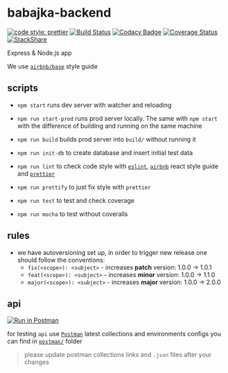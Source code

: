 # babajka-backend

[![code style: prettier](https://img.shields.io/badge/code_style-prettier-ff69b4.svg?style=flat-square)](https://github.com/prettier/prettier)
[![Build Status](https://travis-ci.org/babajka/babajka-backend.svg?branch=master)](https://travis-ci.org/babajka/babajka-backend)
[![Codacy Badge](https://api.codacy.com/project/badge/Grade/27a0eb2d7da645b983b464238ca7248e)](https://www.codacy.com/app/babajka/babajka-backend?utm_source=github.com&utm_medium=referral&utm_content=babajka/babajka-backend&utm_campaign=Badge_Grade)
[![Coverage Status](https://coveralls.io/repos/github/babajka/babajka-backend/badge.svg?branch=master)](https://coveralls.io/github/babajka/babajka-backend?branch=master)
[![StackShare](https://img.shields.io/badge/tech-stack-0690fa.svg?style=flat)](https://stackshare.io/wir-by/wir-by-backend)

Express &amp; Node.js app

We use [`airbnb/base`](https://github.com/airbnb/javascript) style guide

## scripts

- `npm start` runs dev server with watcher and reloading

- `npm run start-prod` runs prod server locally. The same with `npm start` with the difference of building and running on the same machine

- `npm run build` builds prod server into `build/` without running it

- `npm run init-db` to create database and insert initial test data

- `npm run lint` to check code style with [`eslint`](http://eslint.org/),
  [`airbnb`](https://github.com/airbnb/javascript/tree/master/react) react style guide and
  [`prettier`](https://prettier.io)

- `npm run prettify` to just fix style with `prettier`

- `npm run test` to test and check coverage

- `npm run mocha` to test without coveralls

## rules

- we have autoversioning set up, in order to trigger new release one should follow the conventions:
  - `fix(<scope>): <subject>` - increases **patch** version: 1.0.0 -> 1.0.1
  - `feat(<scope>): <subject>` - increases **minor** version: 1.0.0 -> 1.1.0
  - `major(<scope>): <subject>` - increases **major** version: 1.0.0 -> 2.0.0

## api

[![Run in Postman](https://run.pstmn.io/button.svg)](https://app.getpostman.com/run-collection/04d9ee38c7759d94872c#?env%5Bbabajka%5D=W3siZW5hYmxlZCI6dHJ1ZSwia2V5IjoiRE9NQUlOIiwidmFsdWUiOiJodHRwOi8vbG9jYWxob3N0OjgwODAiLCJ0eXBlIjoidGV4dCJ9LHsiZW5hYmxlZCI6dHJ1ZSwia2V5IjoiQVBJX1VSTCIsInZhbHVlIjoiL2FwaSIsInR5cGUiOiJ0ZXh0In1d)

for testing `api` use [`Postman`](https://www.getpostman.com/) latest collections and environments
configs you can find in [`postman/`](https://github.com/babajka/babajka-backend/tree/master/postman)
folder

> please update postman collections links and `.json` files after your changes
